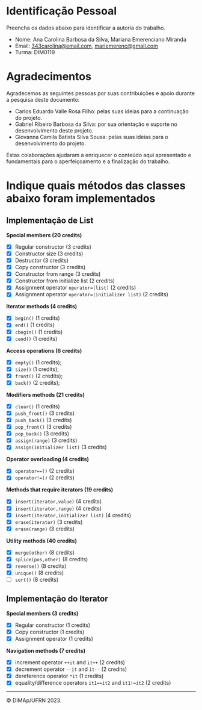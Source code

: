 ﻿# Identificação Pessoal

Preencha os dados abaixo para identificar a autoria do trabalho.

- Nome: Ana Carolina Barbosa da Silva, Mariana Emerenciano Miranda
- Email: 343carolina@email.com, mariemerenc@gmail.com
- Turma: DIM0119
  
# Agradecimentos

Agradecemos as seguintes pessoas por suas contribuições e apoio durante a pesquisa deste documento:
- Carlos Eduardo Valle Rosa Filho: pelas suas ideias para a continuação do projeto.
- Gabriel Ribeiro Barbosa da Silva: por sua orientação e suporte no desenvolvimento deste projeto.
- Giovanna Camila Batista Silva Sousa: pelas suas ideias para o desenvolvimento do projeto.

Estas colaborações ajudaram a enriquecer o conteúdo aqui apresentado e fundamentais para o aperfeiçoamento e a finalização do trabalho.


# Indique quais métodos das classes abaixo foram implementados

## Implementação de List

**Special members (20 credits)**
- [X] Regular constructor (3 credits)
- [X] Constructor size (3 credits)
- [X] Destructor (3 credits)
- [X] Copy constructor (3 credits)
- [X] Constructor from range (3 credits)
- [X] Constructor from initialize list (2 credits)
- [X] Assignment operator `operator=(list)` (2 credits)
- [X] Assignment operator `operator=(initializer list)` (2 credits)

**Iterator methods (4 credits)**
- [X] `begin()` (1 credits)
- [X] `end()` (1 credits)
- [X] `cbegin()` (1 credits)
- [X] `cend()` (1 credits)

**Access operations (6 credits)**
- [X] `empty()` (1 credits);
- [X] `size()` (1 credits);
- [X] `front()` (2 credits);
- [X] `back()` (2 credits);

**Modifiers methods (21 credits)**
- [X] `clear()` (1 credits)
- [X] `push_front()` (3 credits)
- [X] `push_back()` (3 credits)
- [X] `pop_front()` (3 credits)
- [X] `pop_back()` (3 credits)
- [X] `assign(range)` (3 credits)
- [X] `assign(initializer list)` (3 credits)

**Operator overloading (4 credits)**
- [X] `operator==()` (2 credits)
- [X] `operator!=()` (2 credits)

**Methods that require iterators (19 credits)**
- [X] `insert(iterator,value)` (4 credits)
- [X] `insert(iterator,range)` (4 credits)
- [X] `insert(iterator,initializer list)` (4 credits)
- [X] `erase(iterator)` (3 credits)
- [X] `erase(range)` (3 credits)

**Utility methods (40 credits)**
- [X] `merge(other)` (8 credits)
- [X] `splice(pos,other)` (8 credits)
- [X] `reverse()` (8 credits)
- [X] `unique()` (8 credits)
- [ ] `sort()` (8 credits)

## Implementação do Iterator

**Special members (3 credits)**
- [X] Regular constructor (1 credits)
- [X] Copy constructor (1 credits)
- [X] Assignment operator (1 credits)

**Navigation methods (7 credits)**
- [X] increment operator `++it` and `it++` (2 credits)
- [X] decrement operator `--it` and `it--` (2 credits)
- [X] dereference operator `*it` (1 credits)
- [X] equality/difference operators `it1==it2` and `it1!=it2` (2 credits)

--------
&copy; DIMAp/UFRN 2023.
